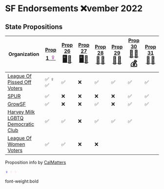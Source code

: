 # SF Endorsements ❌vember 2022

## State Propositions

| Organization                                                                     | [Prop 1 <span style="color:purple;font-size:24px">♀️</span>][p1] | [Prop 26 <span style="font-size:24px">🖥️🎰</span>][p26] | [Prop 27 <span style="font-size:24px">🖥️🎰</span>][p27] | [Prop 28 <span style="font-size:24px">🎨🎼</span>][p28] | [Prop 29 <span style="font-size:24px">🏥🫘</span>][p29] | [Prop 30 <span style="font-size:24px">🚗🔌💰</span>][p30] | [Prop 31 <span style="font-size:24px">🚬🍎</span>][p31] |
| -------------------------------------------------------------------------------- | ------------ | -------------- | -------------- | -------------- | -------------- | -------------- | -------------- |
| [League Of Pissed Off Voters](https://www.theleaguesf.org/)                      | ✅ ♀️ :white_check_mark:          | ✅              | ❌             | ✅              | ✅              | ✅              | ✅              |
| [SPUR](https://www.spur.org/voter-guide/2022-11)                                 | ✅            | ❌             | ❌             | ❌             | ❌             | ✅              | ✅              |
| [GrowSF](https://growsf.org/voter-guide/)                                        | ✅            | ❌             | ❌             | ✅              | ❌             | ✅              | ✅              |
| [Harvey Milk LGBTQ Democratic Club](https://www.milkclub.org/endorsements/)      | ✅            | ✅              | ❌             | ✅              | ✅              | ✅              | &nbsp;         |
| [League Of Women Voters](https://lwvc.org/vote/elections/ballot-recommendations) | ✅            | ✅              | ❌             | ❌             | &nbsp;         | &nbsp;         | &nbsp;         |

Proposition info by [CalMatters](https://calmatters.org/california-voter-guide-2022/propositions/)

<span style="color:blue">♀️
<span style="color:pink;"><b>♀️</b>
<span style="color:pink;font-weight:bold"><b>♀️</b>

font-weight:bold

[p1]:  https://calmatters.org/california-voter-guide-2022/propositions/prop-1-abortion-rights/
[p26]: https://calmatters.org/california-voter-guide-2022/propositions/prop-26-sports-betting-tribal-casinos/
[p27]: https://calmatters.org/california-voter-guide-2022/propositions/prop-27-sports-betting-online/
[p28]: https://calmatters.org/california-voter-guide-2022/propositions/prop-28-arts-education/
[p29]: https://calmatters.org/california-voter-guide-2022/propositions/prop-29-kidney-dialysis/
[p30]: https://calmatters.org/california-voter-guide-2022/propositions/prop-30-income-tax-electric-cars/
[p31]: https://calmatters.org/california-voter-guide-2022/propositions/prop-31-flavored-tobacco-ban/
